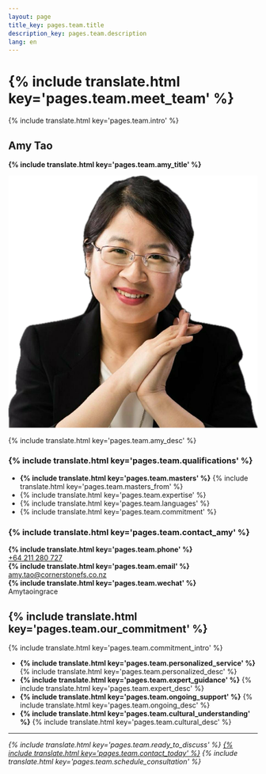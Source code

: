 ```yaml
---
layout: page
title_key: pages.team.title
description_key: pages.team.description
lang: en
---
```


# {% include translate.html key='pages.team.meet_team' %}

{% include translate.html key='pages.team.intro' %}

## Amy Tao
**{% include translate.html key='pages.team.amy_title' %}**

<div class="flex flex-col md:flex-row items-start gap-6 mb-8">
  <img src="/assets/img/amytao.png" alt="Amy Tao - Principal Insurance Advisor" class="w-48 h-48 rounded-lg object-cover" loading="lazy" />
  <div class="flex-1">
    <p class="text-lg text-gray-700 mb-6">
      {% include translate.html key='pages.team.amy_desc' %}
    </p>
  </div>
</div>

### {% include translate.html key='pages.team.qualifications' %}
- **{% include translate.html key='pages.team.masters' %}** {% include translate.html key='pages.team.masters_from' %}
- {% include translate.html key='pages.team.expertise' %}
- {% include translate.html key='pages.team.languages' %}
- {% include translate.html key='pages.team.commitment' %}

### {% include translate.html key='pages.team.contact_amy' %}
<div class="bg-gray-50 p-4 rounded-lg mt-4 mb-8">
  <div class="grid grid-cols-1 md:grid-cols-3 gap-4">
    <div class="text-center">
      <i class="ph-phone text-primary-600 text-xl mb-2 block"></i>
      <strong>{% include translate.html key='pages.team.phone' %}</strong><br>
      <a href="tel:+64211280727" class="text-primary-600 hover:text-primary-700">+64 211 280 727</a>
    </div>
    <div class="text-center">
      <i class="ph-envelope text-primary-600 text-xl mb-2 block"></i>
      <strong>{% include translate.html key='pages.team.email' %}</strong><br>
      <a href="mailto:amy.tao@cornerstonefs.co.nz" class="text-primary-600 hover:text-primary-700">amy.tao@cornerstonefs.co.nz</a>
    </div>
    <div class="text-center">
      <i class="fab fa-weixin text-green-600 text-xl mb-2 block"></i>
      <strong>{% include translate.html key='pages.team.wechat' %}</strong><br>
      <span class="text-gray-700">Amytaoingrace</span>
    </div>
  </div>
</div>

## {% include translate.html key='pages.team.our_commitment' %}

{% include translate.html key='pages.team.commitment_intro' %}
- **{% include translate.html key='pages.team.personalized_service' %}** {% include translate.html key='pages.team.personalized_desc' %}
- **{% include translate.html key='pages.team.expert_guidance' %}** {% include translate.html key='pages.team.expert_desc' %}
- **{% include translate.html key='pages.team.ongoing_support' %}** {% include translate.html key='pages.team.ongoing_desc' %}
- **{% include translate.html key='pages.team.cultural_understanding' %}** {% include translate.html key='pages.team.cultural_desc' %}

---

*{% include translate.html key='pages.team.ready_to_discuss' %} [{% include translate.html key='pages.team.contact_today' %}](/en/contact-us) {% include translate.html key='pages.team.schedule_consultation' %}*
